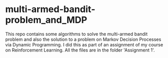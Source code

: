 # multi-armed-bandit-problem_and_MDP
This repo contains some algorithms to solve the multi-armed bandit problem and also the solution to a problem on Markov Decision Processes via Dynamic Programming. I did this as part of an assignment of my course on Reinforcement Learning.
All the files are in the folder 'Assignment 1'.
